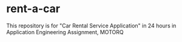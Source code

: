 # rent-a-car
This repository is for "Car Rental Service Application" in 24 hours in Application Engineering Assignment, MOTORQ

